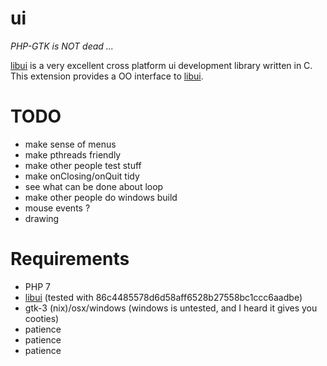 ui
==
*PHP-GTK is NOT dead ...*

[libui](https://github.com/andlabs/libui) is a very excellent cross platform ui development library written in C. This extension provides a OO interface to [libui](https://github.com/andlabs/libui).

TODO
====

  - make sense of menus
  - make pthreads friendly
  - make other people test stuff
  - make onClosing/onQuit tidy
  - see what can be done about loop
  - make other people do windows build
  - mouse events ?
  - drawing

Requirements
===========

  - PHP 7
  - [libui](https://github.com/andlabs/libui) (tested with 86c4485578d6d58aff6528b27558bc1ccc6aadbe)
  - gtk-3 (nix)/osx/windows (windows is untested, and I heard it gives you cooties)
  - patience
  - patience
  - patience
